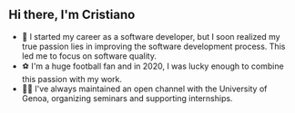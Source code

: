 ## Hi there, I'm Cristiano

<!--
**CristianoSpadaro/CristianoSpadaro** is a ✨ _special_ ✨ repository because its `README.md` (this file) appears on your GitHub profile.

Here are some ideas to get you started:

- 🔭 I’m currently working on ...
- 🌱 I’m currently learning ...
- 👯 I’m looking to collaborate on ...
- 🤔 I’m looking for help with ...
- 💬 Ask me about ...
- 📫 How to reach me: ...
- 😄 Pronouns: ...
- ⚡ Fun fact: ...
-->

- 👋 I started my career as a software developer, but I soon realized my true passion lies in improving the software development process. This led me to focus on software quality.
- ⚽ I'm a huge football fan and in 2020, I was lucky enough to combine this passion with my work.
- 👨‍🏫 I've always maintained an open channel with the University of Genoa, organizing seminars and supporting internships.
